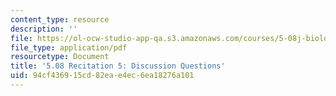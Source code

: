 ```yaml
---
content_type: resource
description: ''
file: https://ol-ocw-studio-app-qa.s3.amazonaws.com/courses/5-08j-biological-chemistry-ii-spring-2016/94cf436915cd82eae4ec6ea18276a101_MIT5_08jS16r5_questions.pdf
file_type: application/pdf
resourcetype: Document
title: '5.08 Recitation 5: Discussion Questions'
uid: 94cf4369-15cd-82ea-e4ec-6ea18276a101
---
```

